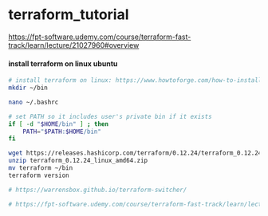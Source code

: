 # terraform_tutorial
https://fpt-software.udemy.com/course/terraform-fast-track/learn/lecture/21027960#overview

#### install terraform on linux ubuntu
```bash
# install terraform on linux: https://www.howtoforge.com/how-to-install-terraform-on-ubuntu-1804/
mkdir ~/bin

nano ~/.bashrc

# set PATH so it includes user's private bin if it exists
if [ -d "$HOME/bin" ] ; then
    PATH="$PATH:$HOME/bin"
fi

wget https://releases.hashicorp.com/terraform/0.12.24/terraform_0.12.24_linux_amd64.zip
unzip terraform_0.12.24_linux_amd64.zip
mv terraform ~/bin
terraform version

# https://warrensbox.github.io/terraform-switcher/
```
```bash
# https://fpt-software.udemy.com/course/terraform-fast-track/learn/lecture/21023866#overview
```